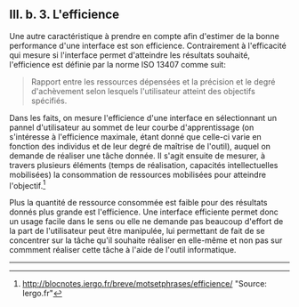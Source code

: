 ## III. b. 3. L'efficience

Une autre caractéristique à prendre en compte afin d'estimer de la bonne performance d'une interface est son efficience. Contrairement à l'efficacité qui mesure si l'interface permet d'atteindre les résultats souhaité, l'efficience est définie par la norme ISO 13407 comme suit:

> Rapport entre les ressources dépensées et la précision et le degré d'achèvement selon lesquels l'utilisateur atteint des objectifs spécifiés. 

Dans les faits, on mesure l'efficience d'une interface en sélectionnant un pannel d'utilisateur au sommet de leur courbe d'apprentissage (on s'intéresse à l'efficience maximale, étant donné que celle-ci varie en fonction des individus et de leur degré de maîtrise de l'outil), auquel on demande de réaliser une tâche donnée. Il s'agit ensuite de mesurer, à travers plusieurs éléments (temps de réalisation, capacités intellectuelles mobilisées) la consommation de ressources mobilisées pour atteindre l'objectif.[^1]

Plus la quantité de ressource consommée est faible pour des résultats donnés plus grande est l'efficience. 
Une interface efficiente permet donc un usage facile dans le sens ou elle ne demande pas beaucoup d'effort de la part de l'utilisateur peut être manipulée, lui permettant de fait de se concentrer sur la tâche qu'il souhaite réaliser en elle-même et non pas sur commment réaliser cette tâche à l'aide de l'outil informatique.


-----

[^1]: http://blocnotes.iergo.fr/breve/motsetphrases/efficience/ "Source: Iergo.fr"